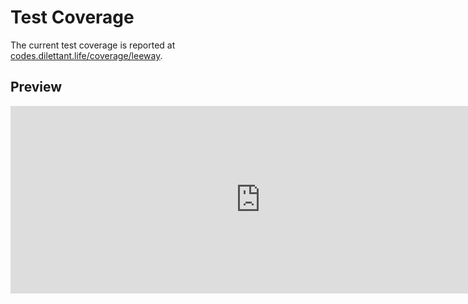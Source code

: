 # Test Coverage

The current test coverage is reported at <a href="https://codes.dilettant.life/coverage/leeway/" target="coverage">codes.dilettant.life/coverage/leeway</a>.

## Preview

<iframe width="800px" height="300px" style="border: 0px;" src="https://codes.dilettant.life/coverage/leeway/"></iframe>
